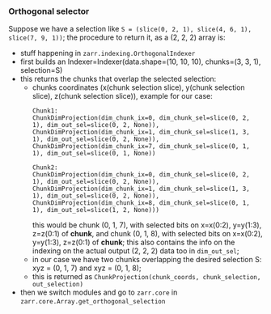 ### Orthogonal selector

Suppose we have a selection like `S = (slice(0, 2, 1), slice(4, 6, 1), slice(7, 9, 1))`; the
procedure to return it, as a (2, 2, 2) array is:

- stuff happening in `zarr.indexing.OrthogonalIndexer`
- first builds an Indexer=Indexer(data.shape=(10, 10, 10), chunks=(3, 3, 1), selection=S)
- this returns the chunks that overlap the selected selection:
  - chunks coordinates (x(chunk selection slice), y(chunk selection slice), z(chunk selection slice)),
    example for our case:
    ```
    Chunk1:
    ChunkDimProjection(dim_chunk_ix=0, dim_chunk_sel=slice(0, 2, 1), dim_out_sel=slice(0, 2, None)),
    ChunkDimProjection(dim_chunk_ix=1, dim_chunk_sel=slice(1, 3, 1), dim_out_sel=slice(0, 2, None)),
    ChunkDimProjection(dim_chunk_ix=7, dim_chunk_sel=slice(0, 1, 1), dim_out_sel=slice(0, 1, None))

    Chunk2:
    ChunkDimProjection(dim_chunk_ix=0, dim_chunk_sel=slice(0, 2, 1), dim_out_sel=slice(0, 2, None)),
    ChunkDimProjection(dim_chunk_ix=1, dim_chunk_sel=slice(1, 3, 1), dim_out_sel=slice(0, 2, None)),
    ChunkDimProjection(dim_chunk_ix=8, dim_chunk_sel=slice(0, 1, 1), dim_out_sel=slice(1, 2, None)))
    ```
    this would be chunk (0, 1, 7), with selected bits on x=x(0:2), y=y(1:3), z=z(0:1) of **chunk**, and
    chunk (0, 1, 8), with selected bits on x=x(0:2), y=y(1:3), z=z(0:1) of **chunk**; this also
    contains the info on the indexing on the actual output (2, 2, 2) data too in `dim_out_sel`;
  - in our case we have two chunks overlapping the desired selection S:
    xyz = (0, 1, 7) and xyz = (0, 1, 8);
  - this is returned as `ChunkProjection(chunk_coords, chunk_selection, out_selection)`
- then we switch modules and go to `zarr.core` in `zarr.core.Array.get_orthogonal_selection`

  
